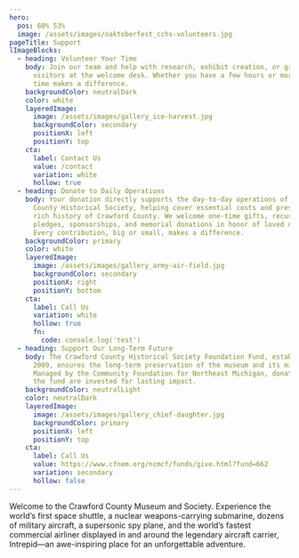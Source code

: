 ```yaml
---
hero:
  pos: 60% 53%
  image: /assets/images/oaktoberfest_cchs-volunteers.jpg
pageTitle: Support
lImageBlocks:
  - heading: Volunteer Your Time
    body: Join our team and help with research, exhibit creation, or greeting
      visitors at the welcome desk. Whether you have a few hours or more, your
      time makes a difference.
    backgroundColor: neutralDark
    color: white
    layeredImage:
      image: /assets/images/gallery_ice-harvest.jpg
      backgroundColor: secondary
      positionX: left
      positionY: top
    cta:
      label: Contact Us
      value: /contact
      variation: white
      hollow: true
  - heading: Donate to Daily Operations
    body: Your donation directly supports the day-to-day operations of the Crawford
      County Historical Society, helping cover essential costs and preserve the
      rich history of Crawford County. We welcome one-time gifts, recurring
      pledges, sponsorships, and memorial donations in honor of loved ones.
      Every contribution, big or small, makes a difference.
    backgroundColor: primary
    color: white
    layeredImage:
      image: /assets/images/gallery_army-air-field.jpg
      backgroundColor: secondary
      positionX: right
      positionY: bottom
    cta:
      label: Call Us
      variation: white
      hollow: true
      fn:
        code: console.log('test')
  - heading: Support Our Long-Term Future
    body: The Crawford County Historical Society Foundation Fund, established in
      2009, ensures the long-term preservation of the museum and its mission.
      Managed by the Community Foundation for Northeast Michigan, donations to
      the fund are invested for lasting impact.
    backgroundColor: neutralLight
    color: neutralDark
    layeredImage:
      image: /assets/images/gallery_chief-daughter.jpg
      backgroundColor: primary
      positionX: left
      positionY: top
    cta:
      label: Call Us
      value: https://www.cfnem.org/ncmcf/funds/give.html?fund=662
      variation: secondary
      hollow: false
---
```

Welcome to the Crawford County Museum and Society. Experience the
  world’s first space shuttle, a nuclear weapons-carrying submarine, dozens of
  military aircraft, a supersonic spy plane, and the world’s fastest commercial
  airliner displayed in and around the legendary aircraft carrier, Intrepid—an
  awe-inspiring place for an unforgettable adventure.